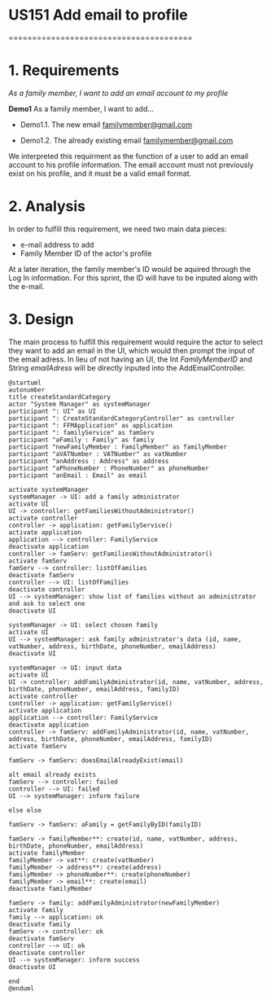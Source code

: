 # US151 Add email to profile
=======================================


# 1. Requirements

*As a family member, I want to add an email account to my profile*


**Demo1** As a family member, I want to add...

- Demo1.1. The new email familymember@gmail.com

- Demo1.2. The already existing email familymember@gmail.com

We interpreted this requirment as the function of a user to add an email account to his profile information. The email account must not previously exist on his profile, and it must be a valid email format.

# 2. Analysis

In order to fulfill this requirement, we need two main data pieces:
- e-mail address to add
- Family Member ID of the actor's profile

At a later iteration, the family member's ID would be aquired through the Log In information. For this sprint, the ID will have to be inputed along with the e-mail.



# 3. Design

The main process to fulfill this requirement would require the actor to select they want to add an email in the UI, which would then prompt the input of the email adress. In lieu of not having an UI, the Int *FamilyMemberID* and String *emailAdress* will be directly inputed into the AddEmailController. 
````puml
@startuml
autonumber
title createStandardCategory
actor "System Manager" as systemManager
participant ": UI" as UI
participant ": CreateStandardCategoryController" as controller
participant ": FFMApplication" as application
participant ": familyService" as famServ
participant "aFamily : Family" as family
participant "newFamilyMember : FamilyMember" as familyMember
participant "aVATNumber : VATNumber" as vatNumber
participant "anAddress : Address" as address
participant "aPhoneNumber : PhoneNumber" as phoneNumber
participant "anEmail : Email" as email

activate systemManager
systemManager -> UI: add a family administrator
activate UI
UI -> controller: getFamiliesWithoutAdministrator()
activate controller
controller -> application: getFamilyService()
activate application
application --> controller: FamilyService
deactivate application
controller -> famServ: getFamiliesWithoutAdministrator()
activate famServ
famServ --> controller: listOfFamilies
deactivate famServ
controller --> UI: listOfFamilies
deactivate controller
UI --> systemManager: show list of families without an administrator and ask to select one
deactivate UI

systemManager -> UI: select chosen family
activate UI
UI --> systemManager: ask family administrator's data (id, name, vatNumber, address, birthDate, phoneNumber, emailAddress)
deactivate UI

systemManager -> UI: input data
activate UI
UI -> controller: addFamilyAdministrator(id, name, vatNumber, address, birthDate, phoneNumber, emailAddress, familyID)
activate controller
controller -> application: getFamilyService()
activate application
application --> controller: FamilyService
deactivate application
controller -> famServ: addFamilyAdministrator(id, name, vatNumber, address, birthDate, phoneNumber, emailAddress, familyID)
activate famServ

famServ -> famServ: doesEmailAlreadyExist(email)

alt email already exists
famServ --> controller: failed
controller --> UI: failed
UI --> systemManager: inform failure

else else

famServ -> famServ: aFamily = getFamilyByID(familyID)

famServ -> familyMember**: create(id, name, vatNumber, address, birthDate, phoneNumber, emailAddress)
activate familyMember
familyMember -> vat**: create(vatNumber)
familyMember -> address**: create(address)
familyMember -> phoneNumber**: create(phoneNumber)
familyMember -> email**: create(email)
deactivate familyMember

famServ -> family: addFamilyAdministrator(newFamilyMember)
activate family
family --> application: ok
deactivate family
famServ --> controller: ok
deactivate famServ
controller --> UI: ok
deactivate controller
UI --> systemManager: inform success
deactivate UI

end
@enduml